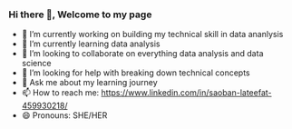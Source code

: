 ### Hi there 👋, Welcome to my page



- 🔭 I’m currently working on building my technical skill in data ananlysis
- 🌱 I’m currently learning data analysis 
- 👯 I’m looking to collaborate on everything data analysis and data science
- 🤔 I’m looking for help with breaking down technical concepts
- 💬 Ask me about my learning journey
- 📫 How to reach me: https://www.linkedin.com/in/saoban-lateefat-459930218/
- 😄 Pronouns: SHE/HER
 <!--
- ⚡ Fun fact: ...
-->
